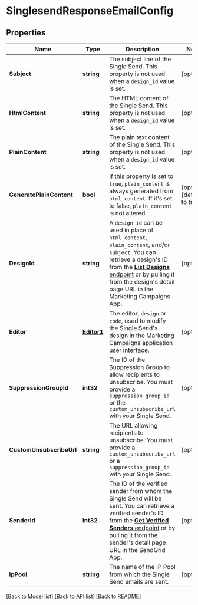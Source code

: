 # SinglesendResponseEmailConfig

## Properties

Name | Type | Description | Notes
------------ | ------------- | ------------- | -------------
**Subject** | **string** | The subject line of the Single Send. This property is not used when a `design_id` value is set. |[optional] 
**HtmlContent** | **string** | The HTML content of the Single Send. This property is not used when a `design_id` value is set. |[optional] 
**PlainContent** | **string** | The plain text content of the Single Send. This property is not used when a `design_id` value is set. |[optional] 
**GeneratePlainContent** | **bool** | If this property is set to `true`, `plain_content` is always generated from `html_content`. If it's set to false, `plain_content` is not altered. |[optional] [default to true]
**DesignId** | **string** | A `design_id` can be used in place of `html_content`, `plain_content`, and/or `subject`. You can retrieve a design's ID from the [**List Designs** endpoint](https://docs.sendgrid.com/api-reference/designs-api/list-designs) or by pulling it from the design's detail page URL in the Marketing Campaigns App. |[optional] 
**Editor** | [**Editor1**](Editor1.md) | The editor, `design` or `code`, used to modify the Single Send's design in the Marketing Campaigns application user interface. |[optional] 
**SuppressionGroupId** | **int32** | The ID of the Suppression Group to allow recipients to unsubscribe. You must provide a `suppression_group_id` or the `custom_unsubscribe_url` with your Single Send. |[optional] 
**CustomUnsubscribeUrl** | **string** | The URL allowing recipients to unsubscribe. You must provide a `custom_unsubscribe_url` or a `suppression_group_id` with your Single Send. |[optional] 
**SenderId** | **int32** | The ID of the verified sender from whom the Single Send will be sent. You can retrieve a verified sender's ID from the [**Get Verified Senders** endpoint](https://www.twilio.com/docs/sendgrid/api-reference/sender-verification/get-all-verified-senders) or by pulling it from the sender's detail page URL in the SendGrid App. |[optional] 
**IpPool** | **string** | The name of the IP Pool from which the Single Send emails are sent. |[optional] 

[[Back to Model list]](../README.md#documentation-for-models) [[Back to API list]](../README.md#documentation-for-api-endpoints) [[Back to README]](../README.md)


